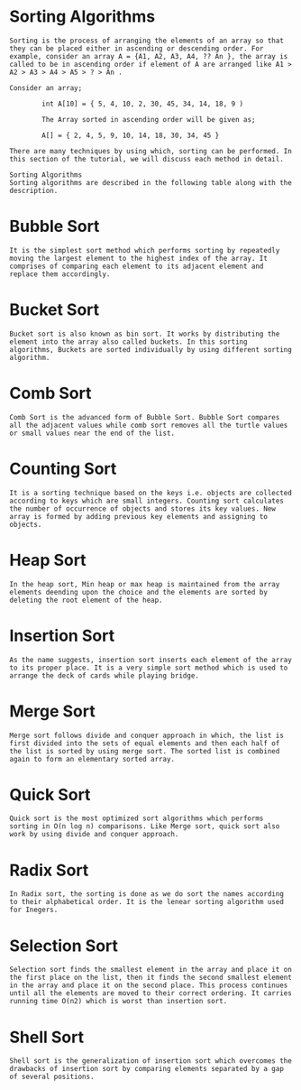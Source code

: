 # Sorting Algorithms
    Sorting is the process of arranging the elements of an array so that they can be placed either in ascending or descending order. For example, consider an array A = {A1, A2, A3, A4, ?? An }, the array is called to be in ascending order if element of A are arranged like A1 > A2 > A3 > A4 > A5 > ? > An .

    Consider an array;

            int A[10] = { 5, 4, 10, 2, 30, 45, 34, 14, 18, 9 )

            The Array sorted in ascending order will be given as;

            A[] = { 2, 4, 5, 9, 10, 14, 18, 30, 34, 45 }

    There are many techniques by using which, sorting can be performed. In this section of the tutorial, we will discuss each method in detail.

    Sorting Algorithms
    Sorting algorithms are described in the following table along with the description.


# Bubble Sort	
    It is the simplest sort method which performs sorting by repeatedly moving the largest element to the highest index of the array. It comprises of comparing each element to its adjacent element and replace them accordingly.
# Bucket Sort	
    Bucket sort is also known as bin sort. It works by distributing the element into the array also called buckets. In this sorting algorithms, Buckets are sorted individually by using different sorting algorithm.
# Comb Sort	
    Comb Sort is the advanced form of Bubble Sort. Bubble Sort compares all the adjacent values while comb sort removes all the turtle values or small values near the end of the list.
# Counting Sort
	It is a sorting technique based on the keys i.e. objects are collected according to keys which are small integers. Counting sort calculates the number of occurrence of objects and stores its key values. New array is formed by adding previous key elements and assigning to objects.
# Heap Sort
	In the heap sort, Min heap or max heap is maintained from the array elements deending upon the choice and the elements are sorted by deleting the root element of the heap.
# Insertion Sort	
    As the name suggests, insertion sort inserts each element of the array to its proper place. It is a very simple sort method which is used to arrange the deck of cards while playing bridge.
# Merge Sort	
    Merge sort follows divide and conquer approach in which, the list is first divided into the sets of equal elements and then each half of the list is sorted by using merge sort. The sorted list is combined again to form an elementary sorted array.
# Quick Sort
	Quick sort is the most optimized sort algorithms which performs sorting in O(n log n) comparisons. Like Merge sort, quick sort also work by using divide and conquer approach.
#	Radix Sort
	In Radix sort, the sorting is done as we do sort the names according to their alphabetical order. It is the lenear sorting algorithm used for Inegers.
# Selection Sort
	Selection sort finds the smallest element in the array and place it on the first place on the list, then it finds the second smallest element in the array and place it on the second place. This process continues until all the elements are moved to their correct ordering. It carries running time O(n2) which is worst than insertion sort.
# Shell Sort
	Shell sort is the generalization of insertion sort which overcomes the drawbacks of insertion sort by comparing elements separated by a gap of several positions.
